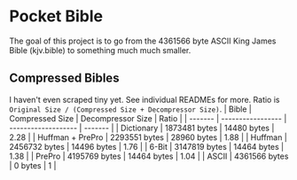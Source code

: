 # Pocket Bible
The goal of this project is to go from the 4361566 byte ASCII King James Bible (kjv.bible) to something much much smaller.
## Compressed Bibles
I haven't even scraped tiny yet. See individual READMEs for more. Ratio is `Original Size / (Compressed Size + Decompressor Size)`.
| Bible            | Compressed Size   | Decompressor Size   | Ratio   |
| -------          | ----------------- | ------------------- | ------- |
| Dictionary       | 1873481 bytes     | 14480 bytes         | 2.28    |
| Huffman + PrePro | 2293551 bytes     | 28960 bytes         | 1.88    |
| Huffman          | 2456732 bytes     | 14496 bytes         | 1.76    |
| 6-Bit            | 3147819 bytes     | 14464 bytes         | 1.38    |
| PrePro           | 4195769 bytes     | 14464 bytes         | 1.04    |
| ASCII            | 4361566 bytes     | 0 bytes             | 1       |
